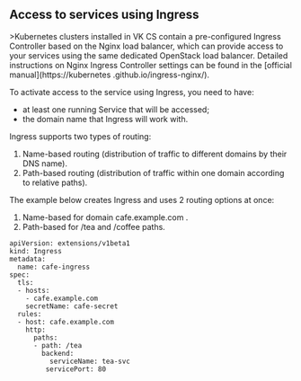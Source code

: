 Access to services using Ingress
------------------------------------

\>Kubernetes clusters installed in VK CS contain a pre-configured Ingress Controller based on the Nginx load balancer, which can provide access to your services using the same dedicated OpenStack load balancer. Detailed instructions on Nginx Ingress Controller settings can be found in the [official manual](https://kubernetes .github.io/ingress-nginx/).

To activate access to the service using Ingress, you need to have:

* at least one running Service that will be accessed;
* the domain name that Ingress will work with.

Ingress supports two types of routing:

1. Name-based routing (distribution of traffic to different domains by their DNS name).
2. Path-based routing (distribution of traffic within one domain according to relative paths).
    

The example below creates Ingress and uses 2 routing options at once:

1. Name-based for domain cafe.example.com .
2. Path-based for /tea and /coffee paths.

```
apiVersion: extensions/v1beta1
kind: Ingress
metadata:
  name: cafe-ingress
spec:
  tls:
  - hosts:
    - cafe.example.com
    secretName: cafe-secret
  rules:
  - host: cafe.example.com
    http:
      paths:
      - path: /tea
        backend:
          serviceName: tea-svc
         servicePort: 80
```